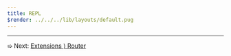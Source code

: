 ```yaml
---
title: REPL
$render: ../../../lib/layouts/default.pug
---
```


---

➯ Next: [Extensions &rangle; Router](./docs/extensions/router)
